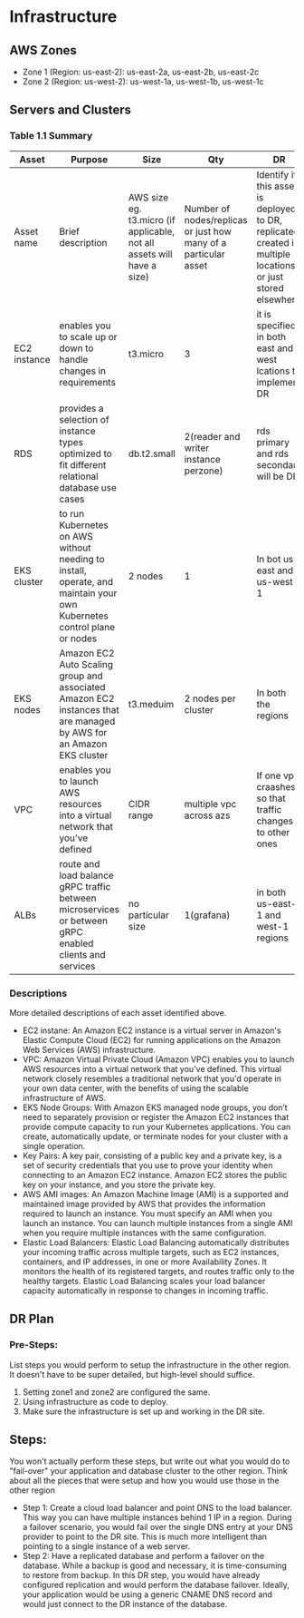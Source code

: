 # Infrastructure

## AWS Zones
- Zone 1 (Region: us-east-2): us-east-2a, us-east-2b, us-east-2c
- Zone 2 (Region: us-west-2): us-west-1a, us-west-1b, us-west-1c
## Servers and Clusters

### Table 1.1 Summary
| Asset        | Purpose                                                                                                               | Size                                                                   | Qty                                                             | DR                                                                                                           |
|--------------|-----------------------------------------------------------------------------------------------------------------------|------------------------------------------------------------------------|-----------------------------------------------------------------|--------------------------------------------------------------------------------------------------------------|
| Asset name   | Brief description                                                                                                     | AWS size eg. t3.micro (if applicable, not all assets will have a size) | Number of nodes/replicas or just how many of a particular asset | Identify if this asset is deployed to DR, replicated, created in multiple locations or just stored elsewhere |
| EC2 instance | enables you to scale up or down to handle changes in requirements                                                     | t3.micro                                                               | 3                                                               | it is specified in both east and west lcations to implement DR                                               |
| RDS          | provides a selection of instance types optimized to fit different relational database use cases                       | db.t2.small                                                            | 2(reader and writer instance perzone)                           | rds primary and rds secondary will be DR                                                                     |
| EKS cluster  | to run Kubernetes on AWS without needing to install, operate, and maintain your own Kubernetes control plane or nodes | 2 nodes                                                                | 1                                                               | In bot us-east and us-west-1                                                                                 |
| EKS nodes    |  Amazon EC2 Auto Scaling group and associated Amazon EC2 instances that are managed by AWS for an Amazon EKS cluster  | t3.meduim                                                              | 2 nodes per cluster                                             | In both the regions                                                                                          |
| VPC          | enables you to launch AWS resources into a virtual network that you've defined                                        | CIDR range                                                             | multiple vpc across azs                                         | If one vpc craashes so that traffic changes to other ones                                                    |
| ALBs         | route and load balance gRPC traffic between microservices or between gRPC enabled clients and services                | no particular size                                                     | 1(grafana)                                                      | in both us-east-1 and west-1 regions                                                                         |


### Descriptions
More detailed descriptions of each asset identified above.
- EC2 instane: An Amazon EC2 instance is a virtual server in Amazon's Elastic Compute Cloud (EC2) for running applications on the Amazon Web Services (AWS) infrastructure.
- VPC: Amazon Virtual Private Cloud (Amazon VPC) enables you to launch AWS resources into a virtual network that you've defined. This virtual network closely resembles a traditional network that you'd operate in your own data center, with the benefits of using the scalable infrastructure of AWS.
- EKS Node Groups: With Amazon EKS managed node groups, you don’t need to separately provision or register the Amazon EC2 instances that provide compute capacity to run your Kubernetes applications. You can create, automatically update, or terminate nodes for your cluster with a single operation.
- Key Pairs: A key pair, consisting of a public key and a private key, is a set of security credentials that you use to prove your identity when connecting to an Amazon EC2 instance. Amazon EC2 stores the public key on your instance, and you store the private key.
- AWS AMI images: An Amazon Machine Image (AMI) is a supported and maintained image provided by AWS that provides the information required to launch an instance. You must specify an AMI when you launch an instance. You can launch multiple instances from a single AMI when you require multiple instances with the same configuration.
- Elastic Load Balancers: Elastic Load Balancing automatically distributes your incoming traffic across multiple targets, such as EC2 instances, containers, and IP addresses, in one or more Availability Zones. It monitors the health of its registered targets, and routes traffic only to the healthy targets. Elastic Load Balancing scales your load balancer capacity automatically in response to changes in incoming traffic.
## DR Plan
### Pre-Steps:
List steps you would perform to setup the infrastructure in the other region. It doesn't have to be super detailed, but high-level should suffice.
1. Setting zone1 and zone2 are configured the same.
2. Using infrastructure as code to deploy.
3. Make sure the infrastructure is set up and working in the DR site.

## Steps:
You won't actually perform these steps, but write out what you would do to "fail-over" your application and database cluster to the other region. Think about all the pieces that were setup and how you would use those in the other region
- Step 1: Create a cloud load balancer and point DNS to the load balancer. This way you can have multiple instances behind 1 IP in a region. During a failover scenario, you would fail over the single DNS entry at your DNS provider to point to the DR site. This is much more intelligent than pointing to a single instance of a web server.
- Step 2: Have a replicated database and perform a failover on the database. While a backup is good and necessary, it is time-consuming to restore from backup. In this DR step, you would have already configured replication and would perform the database failover. Ideally, your application would be using a generic CNAME DNS record and would just connect to the DR instance of the database.